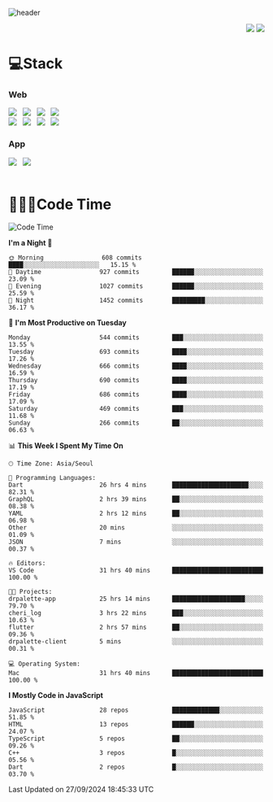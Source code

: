 ![header](https://capsule-render.vercel.app/api?type=waving&color=gradient&height=200&text=Cheri&fontAlign=70&fontAlignY=40&animation=twinkling)


<div align="end">
 <a href="https://cheri.tistory.com/"><img src="https://img.shields.io/badge/Blog-AD29B6?style=flat-square&logo=Tidal&logoColor=white"/></a> 
 <a href="mailto:hey.rnjs1135@gmail.com"><img src="https://img.shields.io/badge/Mail-EA4335?style=flat-square&logo=Gmail&logoColor=white"/></a>
</div>

<h1>💻Stack</h1>
<div>
 <h3>Web</h3>
 <!-- badge : https://shields.io/ -->
 <!-- icon : https://simpleicons.org/?q=Get -->
 <img src="https://img.shields.io/badge/HTML5-e74c3c?style=flat-square&logo=HTML5&logoColor=white"></img> &nbsp 
 <img src="https://img.shields.io/badge/CSS3-0A84FF?style=flat-square&logo=CSS3&logoColor=white"></img> &nbsp 
 <img src="https://img.shields.io/badge/tailwind%2Dcss-06B6D4?style=flat-square&logo=tailwindcss&logoColor=white"/></a> &nbsp 
 <img src="https://img.shields.io/badge/styled%2Dcomponents-DB7093?style=flat-square&logo=styled%2Dcomponents&logoColor=white"/></a>
 <br/>
 <img src="https://img.shields.io/badge/JavaScript-FFCD11?style=flat-square&logo=JavaScript&logoColor=white"></img> &nbsp 
 <img src="https://img.shields.io/badge/React-00BCF6?style=flat-square&logo=React&logoColor=white"></img> &nbsp 
 <img src="https://img.shields.io/badge/Redux-764ABC?style=flat-square&logo=Redux&logoColor=white"/> &nbsp 
 <img src="https://img.shields.io/badge/Zustand-582D3E?style=flat-square&logo=Zustand&logoColor=white"/></a> &nbsp 
 <br/>
 <h3>App</h3>
 <img src="https://img.shields.io/badge/Flutter-02569B?style=flat-square&logo=Flutter&logoColor=white"/></a> &nbsp 
 <img src="https://img.shields.io/badge/Getx-600EB2?style=flat-square"/></a> &nbsp 
</div> 

<br/>

<h1>👩🏼‍💻Code Time</h1>

<!--START_SECTION:waka-->
![Code Time](http://img.shields.io/badge/Code%20Time-3%2C517%20hrs%2036%20mins-blue)

**I'm a Night 🦉** 

```text
🌞 Morning                608 commits         ████░░░░░░░░░░░░░░░░░░░░░   15.15 % 
🌆 Daytime                927 commits         ██████░░░░░░░░░░░░░░░░░░░   23.09 % 
🌃 Evening                1027 commits        ██████░░░░░░░░░░░░░░░░░░░   25.59 % 
🌙 Night                  1452 commits        █████████░░░░░░░░░░░░░░░░   36.17 % 
```
📅 **I'm Most Productive on Tuesday** 

```text
Monday                   544 commits         ███░░░░░░░░░░░░░░░░░░░░░░   13.55 % 
Tuesday                  693 commits         ████░░░░░░░░░░░░░░░░░░░░░   17.26 % 
Wednesday                666 commits         ████░░░░░░░░░░░░░░░░░░░░░   16.59 % 
Thursday                 690 commits         ████░░░░░░░░░░░░░░░░░░░░░   17.19 % 
Friday                   686 commits         ████░░░░░░░░░░░░░░░░░░░░░   17.09 % 
Saturday                 469 commits         ███░░░░░░░░░░░░░░░░░░░░░░   11.68 % 
Sunday                   266 commits         ██░░░░░░░░░░░░░░░░░░░░░░░   06.63 % 
```


📊 **This Week I Spent My Time On** 

```text
🕑︎ Time Zone: Asia/Seoul

💬 Programming Languages: 
Dart                     26 hrs 4 mins       █████████████████████░░░░   82.31 % 
GraphQL                  2 hrs 39 mins       ██░░░░░░░░░░░░░░░░░░░░░░░   08.38 % 
YAML                     2 hrs 12 mins       ██░░░░░░░░░░░░░░░░░░░░░░░   06.98 % 
Other                    20 mins             ░░░░░░░░░░░░░░░░░░░░░░░░░   01.09 % 
JSON                     7 mins              ░░░░░░░░░░░░░░░░░░░░░░░░░   00.37 % 

🔥 Editors: 
VS Code                  31 hrs 40 mins      █████████████████████████   100.00 % 

🐱‍💻 Projects: 
drpalette-app            25 hrs 14 mins      ████████████████████░░░░░   79.70 % 
cheri_log                3 hrs 22 mins       ███░░░░░░░░░░░░░░░░░░░░░░   10.63 % 
flutter                  2 hrs 57 mins       ██░░░░░░░░░░░░░░░░░░░░░░░   09.36 % 
drpalette-client         5 mins              ░░░░░░░░░░░░░░░░░░░░░░░░░   00.31 % 

💻 Operating System: 
Mac                      31 hrs 40 mins      █████████████████████████   100.00 % 
```

**I Mostly Code in JavaScript** 

```text
JavaScript               28 repos            █████████████░░░░░░░░░░░░   51.85 % 
HTML                     13 repos            ██████░░░░░░░░░░░░░░░░░░░   24.07 % 
TypeScript               5 repos             ██░░░░░░░░░░░░░░░░░░░░░░░   09.26 % 
C++                      3 repos             █░░░░░░░░░░░░░░░░░░░░░░░░   05.56 % 
Dart                     2 repos             █░░░░░░░░░░░░░░░░░░░░░░░░   03.70 % 
```




 Last Updated on 27/09/2024 18:45:33 UTC
<!--END_SECTION:waka-->
